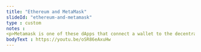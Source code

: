 ```yaml
--- 
title: "Ethereum and MetaMask"
slideId: "ethereum-and-metamask"
type : custom     
notes : 
<p>Metamask is one of these dApps that connect a wallet to the decentralized web, but it works in concert with dApps instead of acting as a browser. Metamask allows you to be able to use your traditional browser to use the wallet capabilities needed for browsing and using dApps. Of course, phishing is a potential issue. Always make sure you are visiting the actual page you're intending to. Even the most careful of us might accidentally go to the wrong URL. Luckily, Metamask affords an extra layer of security by automatically alerting you of potential phishing attacks.</p>
bodyText : https://youtu.be/oSR86eAxuHw
---
```

